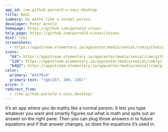```yaml
---
app_id: com.github.parnold-x.nasc.desktop
title: NaSC
summary: Do maths like a normal person
developer: Peter Arnold
homepage: https://github.com/parnold-x/nasc
help_page: https://github.com/parnold-x/nasc/issues
dist: loki
screenshots:
  - https://appstream.elementary.io/appcenter/media/xenial/com/github/parnold-x.nasc.desktop/658DC34894BE2AEE0C69DEA7F5C74A26/screenshots/image-1_orig.png
icons:
  "64": https://appstream.elementary.io/appcenter/media/xenial/com/github/parnold-x.nasc.desktop/658DC34894BE2AEE0C69DEA7F5C74A26/icons/64x64/com.github.parnold-x.nasc_com.github.parnold-x.nasc.png
  "128": https://appstream.elementary.io/appcenter/media/xenial/com/github/parnold-x.nasc.desktop/658DC34894BE2AEE0C69DEA7F5C74A26/icons/128x128/com.github.parnold-x.nasc_com.github.parnold-x.nasc.png
  "64@2": https://appstream.elementary.io/appcenter/media/xenial/com/github/parnold-x.nasc.desktop/658DC34894BE2AEE0C69DEA7F5C74A26/icons/64x64@2/com.github.parnold-x.nasc_com.github.parnold-x.nasc.png
color:
  primary: "#3278cd"
  primary-text: "rgb(157, 200, 236)"
price: 0
redirect_from:
  - /com.github.parnold-x.nasc.desktop/
---
```


<p>It’s an app where you do maths like a normal person. It lets you type whatever you want and smartly figures out what is math and spits out an answer on the right pane. Then you can plug those answers in to future equations and if that answer changes, so does the equations it’s used in.</p>
